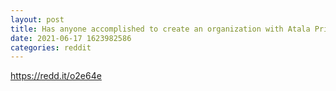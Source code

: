 ```yaml
--- 
layout: post 
title: Has anyone accomplished to create an organization with Atala Prism? 
date: 2021-06-17 1623982586 
categories: reddit 
--- 
```

https://redd.it/o2e64e